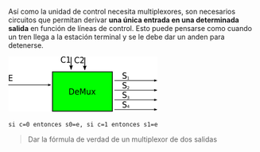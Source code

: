 Así como la unidad de control necesita multiplexores, son necesarios circuitos que permitan derivar **una única entrada en una determinada salida** en función de líneas de control. Esto puede pensarse como cuando un tren llega a la estación terminal y se le debe dar un anden para detenerse.


![caja negra demux](https://github.com/Orga-UNQ/mumuki-guia-bajo-nivel-logica-digital/blob/master/assets/demux.png?raw=true "Demultiplexor")

```
si c=0 entonces s0=e, si c=1 entonces s1=e
```
> Dar la fórmula de verdad de un multiplexor de dos salidas